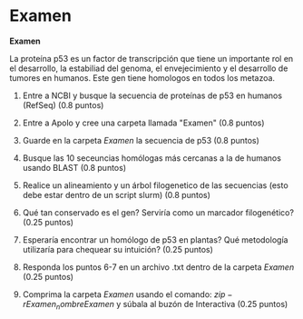 # Examen
<div class="alert alert-block alert-info">
<b>Examen</b> 

La proteína p53 es un factor de transcripción que tiene un importante rol en el desarrollo, la estabiliad del genoma, el envejecimiento y el desarrollo de tumores en humanos. Este gen tiene homologos en todos los metazoa. 


1) Entre a NCBI y busque la secuencia de proteínas de p53 en humanos (RefSeq) (0.8 puntos)

2) Entre a Apolo y cree una carpeta llamada "Examen" (0.8 puntos)

3) Guarde en la carpeta *Examen* la secuencia de p53 (0.8 puntos)

4) Busque las 10 seceuncias homólogas más cercanas a la de humanos usando BLAST (0.8 puntos)

5) Realice un alineamiento y un árbol filogenetico de las secuencias (esto debe estar dentro de un script slurm) (0.8 puntos)
 
6) Qué tan conservado es el gen? Serviría como un marcador filogenético? (0.25 puntos)

7) Esperaría encontrar un homólogo de p53 en plantas? Qué metodología utilizaría para chequear su intuición? (0.25 puntos)

8) Responda los puntos 6-7 en un archivo .txt dentro de la carpeta *Examen* (0.25 puntos)

9) Comprima la carpeta *Examen* usando el comando: $zip -r Examen_nombre Examen$ y súbala al buzón de Interactiva (0.25 puntos)

  </div>